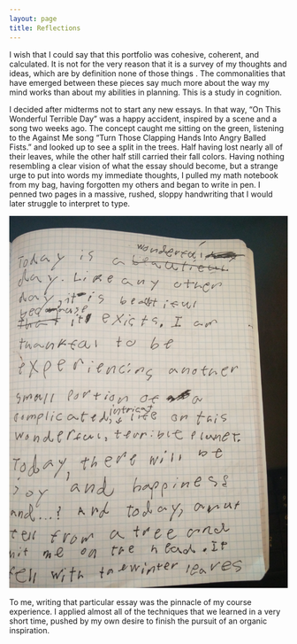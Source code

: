 ```yaml
---
layout: page
title: Reflections
---
```



I wish that I could say that this portfolio was cohesive, coherent, and calculated. It is not for the very reason that it is a survey of my thoughts and ideas, which are by definition none of those things . The commonalities that have emerged between these pieces say much more about the way my mind works than about my abilities in planning. This is a study in cognition.

I decided after midterms not to start any new essays. In that way, “On This Wonderful Terrible Day” was a happy accident, inspired by a scene and a song two weeks ago. The concept caught me sitting on the green, listening to the Against Me song “Turn Those Clapping Hands Into Angry Balled Fists.” and looked up to see a split in the trees. Half having lost nearly all of their leaves, while the other half still carried their fall colors. Having nothing resembling a clear vision of what the essay should become, but a strange urge to put into words my immediate thoughts, I pulled my math notebook from my bag, having forgotten my others and began to write in pen. I penned two pages in a massive, rushed, sloppy handwriting that I would later struggle to interpret to type.

![](/images/IMG_20161201_230020.jpg)

To me, writing that particular essay was the pinnacle of my course experience. I applied almost all of the techniques that we learned in a very short time, pushed by my own desire to finish the pursuit of an organic inspiration.
